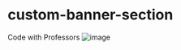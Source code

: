 # custom-banner-section
Code with Professors
![image](https://github.com/user-attachments/assets/be565c89-2390-4a2c-85fc-4800df6d02df)
